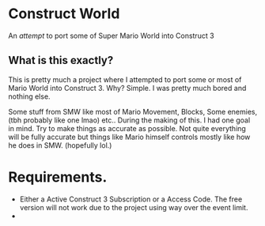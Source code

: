 # Construct World
An _attempt_ to port some of Super Mario World into Construct 3

## What is this exactly?

This is pretty much a project where I attempted to port some or most of Mario World into Construct 3.
Why? Simple. I was pretty much bored and nothing else.

Some stuff from SMW like most of Mario Movement, Blocks, Some enemies, (tbh probably like one lmao) etc..
During the making of this. I had one goal in mind. Try to make things as accurate as possible. Not quite everything will be fully accurate but things like Mario himself controls mostly like how he does in SMW. (hopefully lol.)

# Requirements.
- Either a Active Construct 3 Subscription or a Access Code. The free version will not work due to the project using way over the event limit.
-